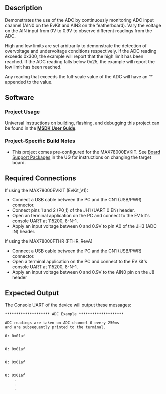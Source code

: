 ## Description

Demonstrates the use of the ADC by continuously monitoring ADC input channel (AIN0 on the EvKit and AIN3 on the featherboard).  Vary the voltage on the AIN input from 0V to 0.9V to observe different readings from the ADC.  

High and low limits are set arbitrarily to demonstrate the detection of overvoltage and undervoltage conditions respectively.  If the ADC reading exceeds 0x300, the example will report that the high limit has been reached.  If the ADC reading falls below 0x25, the example will report the low limit has been reached.

Any reading that exceeds the full-scale value of the ADC will have an '*' appended to the value.

## Software

### Project Usage

Universal instructions on building, flashing, and debugging this project can be found in the **[MSDK User Guide](https://analogdevicesinc.github.io/msdk/USERGUIDE/)**.

### Project-Specific Build Notes

* This project comes pre-configured for the MAX78000EVKIT.  See [Board Support Packages](https://analogdevicesinc.github.io/msdk/USERGUIDE/#board-support-packages) in the UG for instructions on changing the target board.

## Required Connections

If using the MAX78000EVKIT (EvKit_V1):
-   Connect a USB cable between the PC and the CN1 (USB/PWR) connector.
-   Connect pins 1 and 2 (P0_1) of the JH1 (UART 0 EN) header.
-   Open an terminal application on the PC and connect to the EV kit's console UART at 115200, 8-N-1.
-   Apply an input voltage between 0 and 0.9V to pin A0 of the JH3 (ADC IN) header.

If using the MAX78000FTHR (FTHR_RevA)
-   Connect a USB cable between the PC and the CN1 (USB/PWR) connector.
-   Open a terminal application on the PC and connect to the EV kit's console UART at 115200, 8-N-1.
-   Apply an input voltage between 0 and 0.9V to the AIN0 pin on the J8 header

## Expected Output

The Console UART of the device will output these messages:

```
******************** ADC Example ********************

ADC readings are taken on ADC channel 0 every 250ms
and are subsequently printed to the terminal.

0: 0x01af


0: 0x01af


0: 0x01af


0: 0x01af
    .
    .
    .
```
